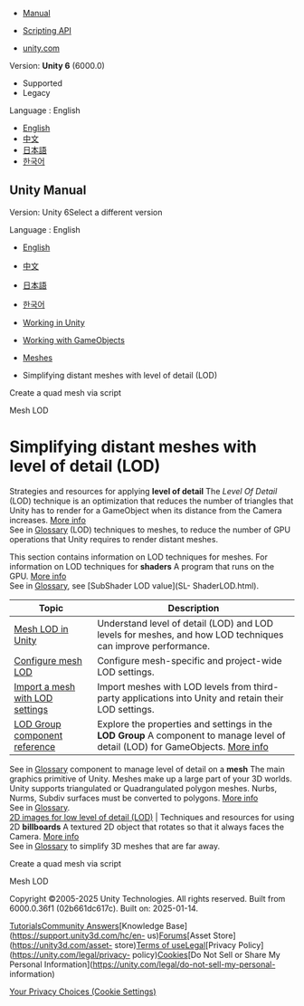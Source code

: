 [](https://docs.unity3d.com)

  * [Manual](../Manual/index.html)
  * [Scripting API](../ScriptReference/index.html)

  * [unity.com](https://unity.com/)

Version: **Unity 6** (6000.0)

  * Supported
  * Legacy

Language : English

  * [English](/Manual/simplifying-distant-meshes-with-level-of-detail-lod.html)
  * [中文](/cn/current/Manual/simplifying-distant-meshes-with-level-of-detail-lod.html)
  * [日本語](/ja/current/Manual/simplifying-distant-meshes-with-level-of-detail-lod.html)
  * [한국어](/kr/current/Manual/simplifying-distant-meshes-with-level-of-detail-lod.html)

[](https://docs.unity3d.com)

## Unity Manual

Version: Unity 6Select a different version

Language : English

  * [English](/Manual/simplifying-distant-meshes-with-level-of-detail-lod.html)
  * [中文](/cn/current/Manual/simplifying-distant-meshes-with-level-of-detail-lod.html)
  * [日本語](/ja/current/Manual/simplifying-distant-meshes-with-level-of-detail-lod.html)
  * [한국어](/kr/current/Manual/simplifying-distant-meshes-with-level-of-detail-lod.html)

  * [Working in Unity](working-in-unity.html)
  * [Working with GameObjects](working-with-gameobjects.html)
  * [Meshes](mesh.html)
  * Simplifying distant meshes with level of detail (LOD)

[](Example-CreatingaBillboardPlane.html)

Create a quad mesh via script

[](LevelOfDetail.html)

Mesh LOD

# Simplifying distant meshes with level of detail (LOD)

Strategies and resources for applying **level of detail** The _Level Of
Detail_ (LOD) technique is an optimization that reduces the number of
triangles that Unity has to render for a GameObject when its distance from the
Camera increases. [More info](LevelOfDetail.html)  
See in [Glossary](Glossary.html#levelofdetail) (LOD) techniques to meshes, to
reduce the number of GPU operations that Unity requires to render distant
meshes.

This section contains information on LOD techniques for meshes. For
information on LOD techniques for **shaders** A program that runs on the GPU.
[More info](Shaders.html)  
See in [Glossary](Glossary.html#Shader), see [SubShader LOD value](SL-
ShaderLOD.html).

**Topic** | **Description**  
---|---  
[Mesh LOD in Unity](LevelOfDetail.html) | Understand level of detail (LOD) and LOD levels for meshes, and how LOD techniques can improve performance.  
[Configure mesh LOD](configure-mesh-lod.html) | Configure mesh-specific and project-wide LOD settings.  
[Import a mesh with LOD settings](importing-lod-meshes.html) | Import meshes with LOD levels from third-party applications into Unity and retain their LOD settings.  
[LOD Group component reference](class-LODGroup.html) | Explore the properties and settings in the **LOD Group** A component to manage level of detail (LOD) for GameObjects. [More info](class-LODGroup.html)  
See in [Glossary](Glossary.html#LODGroup) component to manage level of detail
on a **mesh** The main graphics primitive of Unity. Meshes make up a large
part of your 3D worlds. Unity supports triangulated or Quadrangulated polygon
meshes. Nurbs, Nurms, Subdiv surfaces must be converted to polygons. [More
info](mesh.html)  
See in [Glossary](Glossary.html#Mesh).  
[2D images for low level of detail (LOD)](2d-images-lod.html) | Techniques and resources for using 2D **billboards** A textured 2D object that rotates so that it always faces the Camera. [More info](class-BillboardRenderer.html)  
See in [Glossary](Glossary.html#Billboard) to simplify 3D meshes that are far
away.  
  
[](Example-CreatingaBillboardPlane.html)

Create a quad mesh via script

[](LevelOfDetail.html)

Mesh LOD

Copyright ©2005-2025 Unity Technologies. All rights reserved. Built from
6000.0.36f1 (02b661dc617c). Built on: 2025-01-14.

[Tutorials](https://learn.unity.com/)[Community
Answers](https://answers.unity3d.com)[Knowledge
Base](https://support.unity3d.com/hc/en-
us)[Forums](https://forum.unity3d.com)[Asset Store](https://unity3d.com/asset-
store)[Terms of
use](https://docs.unity3d.com/Manual/TermsOfUse.html)[Legal](https://unity.com/legal)[Privacy
Policy](https://unity.com/legal/privacy-
policy)[Cookies](https://unity.com/legal/cookie-policy)[Do Not Sell or Share
My Personal Information](https://unity.com/legal/do-not-sell-my-personal-
information)

[Your Privacy Choices (Cookie Settings)](javascript:void\(0\);)

